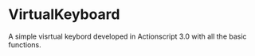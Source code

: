 # VirtualKeyboard
A simple visrtual keybord developed in Actionscript 3.0 with all the basic functions.  
